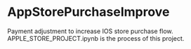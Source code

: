 # AppStorePurchaseImprove
Payment adjustment to increase IOS store purchase flow.
APPLE_STORE_PROJECT.ipynb is the process of this project.

